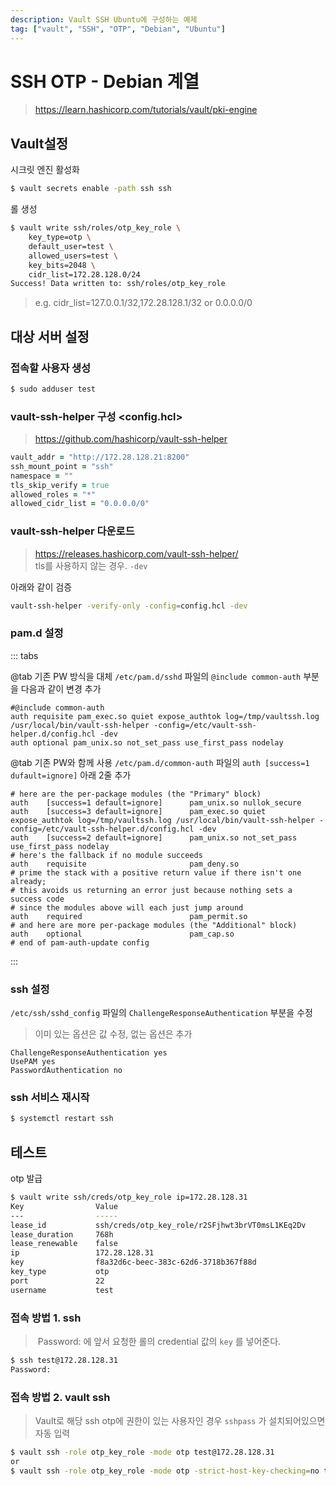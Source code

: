 ```yaml
---
description: Vault SSH Ubuntu에 구성하는 예제
tag: ["vault", "SSH", "OTP", "Debian", "Ubuntu"]
---
```


# SSH OTP - Debian 계열
> <https://learn.hashicorp.com/tutorials/vault/pki-engine>

## Vault설정

시크릿 엔진 활성화

```bash
$ vault secrets enable -path ssh ssh
```



 롤 생성

```bash
$ vault write ssh/roles/otp_key_role \
    key_type=otp \
    default_user=test \
    allowed_users=test \
    key_bits=2048 \
    cidr_list=172.28.128.0/24
Success! Data written to: ssh/roles/otp_key_role
```

> e.g. cidr_list=127.0.0.1/32,172.28.128.1/32 or 0.0.0.0/0



## 대상 서버 설정

### 접속할 사용자 생성

```bash
$ sudo adduser test
```



### vault-ssh-helper 구성 <config.hcl>
> <https://github.com/hashicorp/vault-ssh-helper>  

```ruby
vault_addr = "http://172.28.128.21:8200"
ssh_mount_point = "ssh"
namespace = ""
tls_skip_verify = true
allowed_roles = "*"
allowed_cidr_list = "0.0.0.0/0"
```



### vault-ssh-helper 다운로드

> https://releases.hashicorp.com/vault-ssh-helper/  
> tls를 사용하지 않는 경우. `-dev` 

아래와 같이 검증
```bash
vault-ssh-helper -verify-only -config=config.hcl -dev
```

### pam.d 설정

::: tabs

@tab 기존 PW 방식을 대체
`/etc/pam.d/sshd` 파일의 `@include common-auth` 부분을 다음과 같이 변경 추가

```properties
#@include common-auth
auth requisite pam_exec.so quiet expose_authtok log=/tmp/vaultssh.log /usr/local/bin/vault-ssh-helper -config=/etc/vault-ssh-helper.d/config.hcl -dev
auth optional pam_unix.so not_set_pass use_first_pass nodelay
```

@tab 기존 PW와 함께 사용
`/etc/pam.d/common-auth` 파일의 `auth [success=1 dufault=ignore]` 아래 2줄 추가

```properties{3,4}
# here are the per-package modules (the "Primary" block)
auth    [success=1 default=ignore]      pam_unix.so nullok_secure
auth    [success=3 default=ignore]      pam_exec.so quiet expose_authtok log=/tmp/vaultssh.log /usr/local/bin/vault-ssh-helper -config=/etc/vault-ssh-helper.d/config.hcl -dev
auth    [success=2 default=ignore]      pam_unix.so not_set_pass use_first_pass nodelay
# here's the fallback if no module succeeds
auth    requisite                       pam_deny.so
# prime the stack with a positive return value if there isn't one already;
# this avoids us returning an error just because nothing sets a success code
# since the modules above will each just jump around
auth    required                        pam_permit.so
# and here are more per-package modules (the "Additional" block)
auth    optional                        pam_cap.so 
# end of pam-auth-update config
```

:::

### ssh 설정

`/etc/ssh/sshd_config` 파일의 `ChallengeResponseAuthentication` 부분을 수정

> 이미 있는 옵션은 값 수정, 없는 옵션은 추가

```properties
ChallengeResponseAuthentication yes
UsePAM yes
PasswordAuthentication no
```



### ssh 서비스 재시작

```bash
$ systemctl restart ssh
```



## 테스트

otp 발급

```bash
$ vault write ssh/creds/otp_key_role ip=172.28.128.31
Key                Value
---                -----
lease_id           ssh/creds/otp_key_role/r2SFjhwt3brVT0msL1KEq2Dv
lease_duration     768h
lease_renewable    false
ip                 172.28.128.31
key                f8a32d6c-beec-383c-62d6-3718b367f88d
key_type           otp
port               22
username           test
```



### 접속 방법 1. ssh

>  Password: 에 앞서 요청한 롤의 credential 값의 `key` 를 넣어준다.

```bash
$ ssh test@172.28.128.31
Password:
```



### 접속 방법 2. vault ssh

> Vault로 해당 ssh otp에 권한이 있는 사용자인 경우 `sshpass` 가 설치되어있으면 자동 입력

```bash
$ vault ssh -role otp_key_role -mode otp test@172.28.128.31
or
$ vault ssh -role otp_key_role -mode otp -strict-host-key-checking=no test@172.28.128.31
```